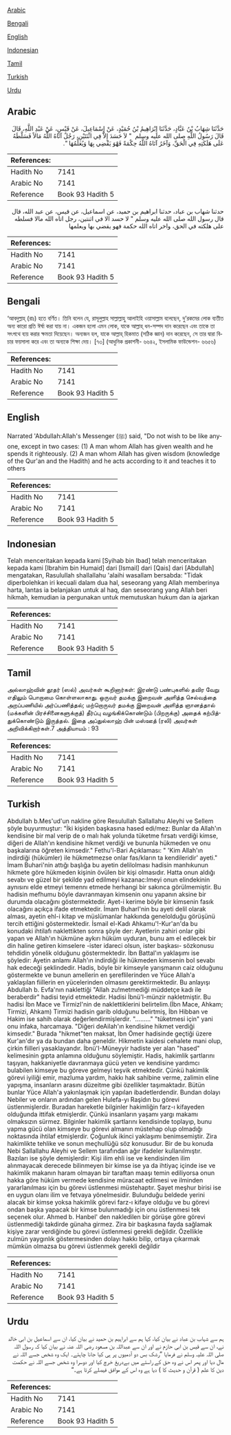 [Arabic](#arabic)

[Bengali](#bengali)

[English](#english)

[Indonesian](#indonesian)

[Tamil](#tamil)

[Turkish](#turkish)

[Urdu](#urdu)

## Arabic


<div dir="rtl" lang="ar" style={{fontSize:'larger',backgroundColor:'#f8f9fa',padding:20}}>
حَدَّثَنَا شِهَابُ بْنُ عَبَّادٍ، حَدَّثَنَا إِبْرَاهِيمُ بْنُ حُمَيْدٍ، عَنْ إِسْمَاعِيلَ، عَنْ قَيْسٍ، عَنْ عَبْدِ اللَّهِ، قَالَ قَالَ رَسُولُ اللَّهِ صلى الله عليه وسلم ‏ "‏ لاَ حَسَدَ إِلاَّ فِي اثْنَتَيْنِ، رَجُلٌ آتَاهُ اللَّهُ مَالاً فَسَلَّطَهُ عَلَى هَلَكَتِهِ فِي الْحَقِّ، وَآخَرُ آتَاهُ اللَّهُ حِكْمَةً فَهْوَ يَقْضِي بِهَا وَيُعَلِّمُهَا ‏"‏‏.‏
</div>
<div style={{backgroundColor:'#f8f9fa',padding:20, marginBottom: 10}}><table> <thead> <tr> <th>References:</th> <th></th> </tr> </thead> <tbody><tr><td>Hadith No</td><td>7141</td></tr><tr><td>Arabic No</td><td>7141</td></tr><tr><td>Reference</td><td>Book 93 Hadith 5</td></tr></tbody></table></div>


<div dir="rtl" lang="ar" style={{fontSize:'larger',backgroundColor:'#f8f9fa',padding:20}}>
حدثنا شهاب بن عباد، حدثنا ابراهيم بن حميد، عن اسماعيل، عن قيس، عن عبد الله، قال قال رسول الله صلى الله عليه وسلم " لا حسد الا في اثنتين، رجل اتاه الله مالا فسلطه على هلكته في الحق، واخر اتاه الله حكمة فهو يقضي بها ويعلمها
</div>
<div style={{backgroundColor:'#f8f9fa',padding:20, marginBottom: 10}}><table> <thead> <tr> <th>References:</th> <th></th> </tr> </thead> <tbody><tr><td>Hadith No</td><td>7141</td></tr><tr><td>Arabic No</td><td>7141</td></tr><tr><td>Reference</td><td>Book 93 Hadith 5</td></tr></tbody></table></div>

## Bengali


<div dir="ltr" lang="bn" style={{fontSize:'larger',backgroundColor:'#f8f9fa',padding:20}}>
‘আবদুল্লাহ্ (রাঃ) হতে বর্ণিত। তিনি বলেন যে, রাসূলুল্লাহ সাল্লাল্লাহু আলাইহি ওয়াসাল্লাম বলেছেন, দু’রকমের লোক ব্যতীত অন্য কারো প্রতি ঈর্ষা করা যায় না। একজন হলো এমন লোক, যাকে আল্লাহ্ ধন-সম্পদ দান করেছেন এবং তাকে তা সৎপথে ব্যয় করার ক্ষমতা দিয়েছেন। অন্যজন হল, যাকে আল্লাহ্ হিকমাত (সঠিক জ্ঞান) দান করেছেন, সে তার দ্বারা বিচার ফয়সালা করে এবং তা অন্যকে শিক্ষা দেয়। [৭৩] (আধুনিক প্রকাশনী- ৬৬৪২, ইসলামিক ফাউন্ডেশন- ৬৬৫৬)
</div>
<div style={{backgroundColor:'#f8f9fa',padding:20, marginBottom: 10}}><table> <thead> <tr> <th>References:</th> <th></th> </tr> </thead> <tbody><tr><td>Hadith No</td><td>7141</td></tr><tr><td>Arabic No</td><td>7141</td></tr><tr><td>Reference</td><td>Book 93 Hadith 5</td></tr></tbody></table></div>

## English


<div dir="ltr" lang="en" style={{fontSize:'larger',backgroundColor:'#f8f9fa',padding:20}}>
Narrated 'Abdullah:Allah's Messenger (ﷺ) said, "Do not wish to be like anyone, except in two cases: (1) A man whom Allah has given wealth and he spends it righteously. (2) A man whom Allah has given wisdom (knowledge of the Qur'an and the Hadith) and he acts according to it and teaches it to others
</div>
<div style={{backgroundColor:'#f8f9fa',padding:20, marginBottom: 10}}><table> <thead> <tr> <th>References:</th> <th></th> </tr> </thead> <tbody><tr><td>Hadith No</td><td>7141</td></tr><tr><td>Arabic No</td><td>7141</td></tr><tr><td>Reference</td><td>Book 93 Hadith 5</td></tr></tbody></table></div>

## Indonesian


<div dir="ltr" lang="id" style={{fontSize:'larger',backgroundColor:'#f8f9fa',padding:20}}>
Telah menceritakan kepada kami [Syihab bin Ibad] telah menceritakan kepada kami [Ibrahim bin Humaid] dari [Ismail] dari [Qais] dari [Abdullah] mengatakan, Rasulullah shallallahu 'alaihi wasallam bersabda: "Tidak diperbolehkan iri kecuali dalam dua hal, seseorang yang Allah memberinya harta, lantas ia belanjakan untuk al haq, dan seseorang yang Allah beri hikmah, kemudian ia pergunakan untuk memutuskan hukum dan ia ajarkan
</div>
<div style={{backgroundColor:'#f8f9fa',padding:20, marginBottom: 10}}><table> <thead> <tr> <th>References:</th> <th></th> </tr> </thead> <tbody><tr><td>Hadith No</td><td>7141</td></tr><tr><td>Arabic No</td><td>7141</td></tr><tr><td>Reference</td><td>Book 93 Hadith 5</td></tr></tbody></table></div>

## Tamil


<div dir="ltr" lang="ta" style={{fontSize:'larger',backgroundColor:'#f8f9fa',padding:20}}>
அல்லாஹ்வின் தூதர் (ஸல்) அவர்கள் கூறினார்கள்: இரண்டு பண்புகளில் தவிர வேறு எதிலும் பொறாமை கொள்ளலாகாது. ஒருவர் தமக்கு இறைவன் அளித்த செல்வத்தை அறப்பணியில் அர்ப்பணித்தல்; மற்றொருவர் தமக்கு இறைவன் அளித்த ஞானத்தால் (மக்களின் பிரச்சினைகளுக்குத்) தீர்ப்பு வழங்கிக்கொண்டும் (பிறருக்கு) அதைக் கற்பித்துக்கொண்டும் இருத்தல். இதை அப்துல்லாஹ் பின் மஸ்ஊத் (ரலி) அவர்கள் அறிவிக்கிறார்கள்.7 அத்தியாயம் : 93
</div>
<div style={{backgroundColor:'#f8f9fa',padding:20, marginBottom: 10}}><table> <thead> <tr> <th>References:</th> <th></th> </tr> </thead> <tbody><tr><td>Hadith No</td><td>7141</td></tr><tr><td>Arabic No</td><td>7141</td></tr><tr><td>Reference</td><td>Book 93 Hadith 5</td></tr></tbody></table></div>

## Turkish


<div dir="ltr" lang="tr" style={{fontSize:'larger',backgroundColor:'#f8f9fa',padding:20}}>
Abdullah b.Mes'ud'un nakline göre Resulullah Sallallahu Aleyhi ve Sellem şöyle buyurmuştur: "İki kişiden başkasına hased edi/mez: Bunlar da Allah'ın kendisine bir mal verip de o malı hak yolunda tüketme fırsatı verdiği kimse, diğeri de Allah'ın kendisine hikmet verdiği ve bununla hükmeden ve onu başkalarına öğreten kimsedir." Fethu'l-Bari Açıklaması: " 'Kim Allah'ın indirdiği (hükümler) ile hükmetmezse onlar fas/kların ta kendileridir' ayeti." İmam Buhari'nin attığı başlığa bu ayetin delilolması hadisin manhıkunun hikmete göre hükmeden kişinin övülen bir kişi olmasıdır. Hatta onun aldığı sevabı ve güzel bir şekilde yad edilmeyi kazanac:lmeyi onun elindekinin aynısını elde etmeyi temennı etmede herhangi bir sakınca görülmemiştir. Bu hadisin mefhumu böyle davranmayan kimsenin onu yapanın aksine bir durumda olacağını göstermektedir. Ayet-i kerime böyle bir kimsenin fasık olacağını açıkça ifade etmektedir. İmam Buharl'nin bu ayeti delil olarak alması, ayetin ehl-i kitap ve müslümanlar hakkında genelolduğu görüşünü tercih ettiğini göstermektedir. İsmail el-Kadı Ahkamu'!-Kur'an'da bu konudaki ihtilafı naklettikten sonra şöyle der: Ayetlerin zahiri onlar gibi yapan ve Allah'ın hükmüne aykırı hüküm uyduran, bunu am el edilecek bir din haline getiren kimselere -ister idareci olsun, ister başkası- sözkonusu tehdidin yönelik olduğunu göstermektedir. İbn Battal'ın yaklaşımı ise şöyledir: Ayetin anlamı Allah'ın indirdiği ile hükmeden kimsenin bol sevabı hak edeceği şeklindedir. Hadis, böyle bir kimseyle yarışmanın caiz olduğunu göstermekte ve bunun amellerin en şereflilerinden ve Yüce Allah'a yaklaşılan fiillerin en yücelerinden olmasını gerektirmektedir. Bu anlayışı Abdullah b. Evfa'nın naklettiği "Allah zu!metmediği müddetçe kadı ile beraberdir" hadisi teyid etmektedir. Hadisi İbnü'l-münzir nakletmiştir. Bu hadisi İbn Mace ve TirmizI'nin de naklettiklerini belirtelim.(İbn Mace, Ahkam; Tirmizi, Ahkam) Tirmizi hadisin garib olduğunu belirtmiş, İbn Hibban ve Hakim ise sahih olarak değerlendirmişlerdir. "........." "tüketmesi için" yani onu infaka, harcamaya. "Diğeri deAilah'ın kendisine hikmet verdiği kimsedir." Burada "hikmet"ten maksat, İbn Ömer hadisinde geçtiği üzere Kur'an'dır ya da bundan daha geneldir. Hikmetin kaidesi cehalete mani olup, çirkin fiilleri yasaklayandır. İbnü'I-Müneyyir hadiste yer alan "hased" kelimesinin gıpta anlamına olduğunu söylemiştir. Hadis, hakimlik şartlarını taşıyan, hakkaniyetle davranmaya gücü yeten ve kendisine yardımcı bulabilen kimseye bu göreve gelmeyi teşvik etmektedir. Çünkü hakimlik görevi iyiliği emir, mazluma yardım, hakkı hak sahibine verme, zalimin eline yapışma, insanların arasını düzeitme gibi özellikler taşımaktadır. Bütün bunlar Yüce Allah'a yakınlaşmak için yapılan ibadetlerdendir. Bundan dolayı Nebiler ve onların ardından gelen Hulefa-yı Raşidın bu görevi üstlenmişlerdir. Buradan hareketle bilginler hakimliğin farz-ı kifayeden olduğunda ittifak etmişlerdir. Çünkü insanların yaşamı yargı makamı olmaksızın sürmez. Bilginler hakimlik şartlarını kendisinde toplayıp, bunu yapma gücü olan kimseye bu görevi almanın müstehap olup olmadığı noktasında ihtilaf etmişlerdir. Çoğunluk ikinci yaklaşımı benimsemiştir. Zira hakimlikte tehlike ve sonun meçhullüğü söz konusudur. Bir de bu konuda Nebi Sallallahu Aleyhi ve Sellem tarafından ağır ifadeler kullanılmıştır. Bazıları ise şöyle demişlerdir: Kişi ilim ehli ise ve kendisinden ilim alınmayacak derecede bilinmeyen bir kimse ise ya da ihtiyaç içinde ise ve hakimlik makanın haram olmayan bir taraftan maaşı temin ediliyorsa onun hakka göre hüküm vermede kendisine müracaat edilmesi ve ilminden yararlanılması için bu görevi üstlenmesi müstehaptır. Şayet meşhur birisi ise en uygun olanı ilim ve fetvaya yönelmesidir. Bulunduğu beldede yerini alacak bir kimse yoksa hakimlik görevi farz-ı kifaye olduğu ve bu görevi ondan başka yapacak bir kimse bulunmadığı için onu üstlenmesi tek seçenek olur. Ahmed b. Hanbel' den nakledilen bir görüşe göre görevi üstlenmediği takdirde günaha girmez. Zira bir başkasına fayda sağlamak kişiye zarar verdiğinde bu görevi üstlenmesi gerekli değildir. Özellikle zulmün yaygınlık göstermesinden dolayı hakkı bilip, ortaya çıkarmak mümkün olmazsa bu görevi üstlenmek gerekli değildir
</div>
<div style={{backgroundColor:'#f8f9fa',padding:20, marginBottom: 10}}><table> <thead> <tr> <th>References:</th> <th></th> </tr> </thead> <tbody><tr><td>Hadith No</td><td>7141</td></tr><tr><td>Arabic No</td><td>7141</td></tr><tr><td>Reference</td><td>Book 93 Hadith 5</td></tr></tbody></table></div>

## Urdu


<div dir="rtl" lang="ur" style={{fontSize:'larger',backgroundColor:'#f8f9fa',padding:20}}>
ہم سے شہاب بن عباد نے بیان کیا، کہا ہم سے ابراہیم بن حمید نے بیان کیا، ان سے اسماعیل بن ابی خالد نے، ان سے قیس بن ابی حازم نے اور ان سے عبداللہ بن مسعود رضی اللہ عنہ نے بیان کیا کہ رسول اللہ صلی اللہ علیہ وسلم نے فرمایا ”رشک بس دو آدمیوں پر ہی کیا جانا چاہئے۔ ایک وہ شخص جسے اللہ نے مال دیا اور پھر اس نے وہ حق کے راستے میں بےدریغ خرچ کیا اور دوسرا وہ شخص جسے اللہ نے حکمت دین کا علم ( قرآن و حدیث کا ) دیا ہے وہ اس کے موافق فیصلے کرتا ہے۔“
</div>
<div style={{backgroundColor:'#f8f9fa',padding:20, marginBottom: 10}}><table> <thead> <tr> <th>References:</th> <th></th> </tr> </thead> <tbody><tr><td>Hadith No</td><td>7141</td></tr><tr><td>Arabic No</td><td>7141</td></tr><tr><td>Reference</td><td>Book 93 Hadith 5</td></tr></tbody></table></div>